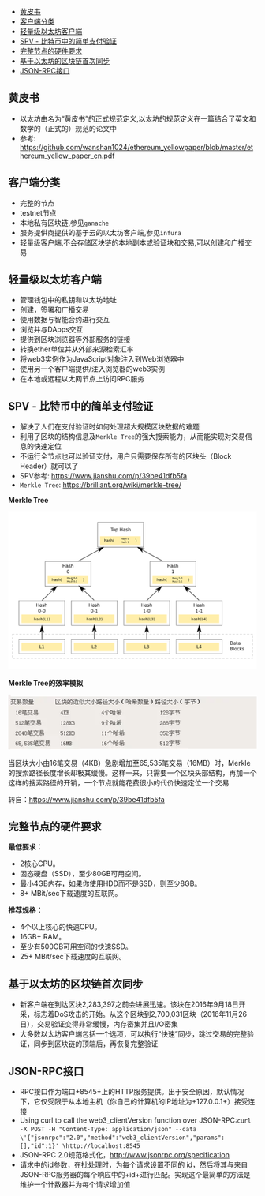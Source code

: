 - [黄皮书](#黄皮书)
- [客户端分类](#客户端分类)
- [轻量级以太坊客户端](#轻量级以太坊客户端)
- [SPV - 比特币中的简单支付验证](#spv---比特币中的简单支付验证)
- [完整节点的硬件要求](#完整节点的硬件要求)
- [基于以太坊的区块链首次同步](#基于以太坊的区块链首次同步)
- [JSON-RPC接口](#json-rpc接口)
## 黄皮书
- 以太坊由名为“黄皮书”的正式规范定义,以太坊的规范定义在一篇结合了英文和数学的（正式的）规范的论文中
- 参考: https://github.com/wanshan1024/ethereum_yellowpaper/blob/master/ethereum_yellow_paper_cn.pdf

## 客户端分类
- 完整的节点
- testnet节点
- 本地私有区块链,参见`ganache`  
- 服务提供商提供的基于云的以太坊客户端,参见`infura` 
- 轻量级客户端,不会存储区块链的本地副本或验证块和交易,可以创建和广播交易   

## 轻量级以太坊客户端
- 管理钱包中的私钥和以太坊地址
- 创建，签署和广播交易
- 使用数据与智能合约进行交互
- 浏览并与DApps交互
- 提供到区块浏览器等外部服务的链接
- 转换ether单位并从外部来源检索汇率
- 将web3实例作为JavaScript对象注入到Web浏览器中
- 使用另一个客户端提供/注入浏览器的web3实例
- 在本地或远程以太网节点上访问RPC服务

## SPV - 比特币中的简单支付验证
- 解决了人们在支付验证时如何处理超大规模区块数据的难题
- 利用了区块的结构信息及`Merkle Tree`的强大搜索能力，从而能实现对交易信息的快速定位
- 不运行全节点也可以验证支付，用户只需要保存所有的区块头（Block Header）就可以了
- SPV参考: https://www.jianshu.com/p/39be41dfb5fa
- `Merkle Tree`: https://brilliant.org/wiki/merkle-tree/  
  
**Merkle Tree**    
 
![Merkle Tree_Efficiency](images/Merkle_trees.png)  



**Merkle Tree的效率模拟**    

![Merkle Tree_Efficiency](images/merkle_tree_effeciency.webp)   

当区块大小由16笔交易（4KB）急剧增加至65,535笔交易（16MB）时，Merkle的搜索路径长度增长却极其缓慢。这样一来，只需要一个区块头部结构，再加一个这样的搜索路径的开销，一个节点就能花费很小的代价快速定位一个交易

转自：https://www.jianshu.com/p/39be41dfb5fa

## 完整节点的硬件要求
**最低要求：**
- 2核心CPU。
- 固态硬盘（SSD），至少80GB可用空间。
- 最小4GB内存，如果你使用HDD而不是SSD，则至少8GB。
- 8+ MBit/sec下载速度的互联网。

**推荐规格：**
- 4个以上核心的快速CPU。
- 16GB+ RAM。
- 至少有500GB可用空间的快速SSD。
- 25+ MBit/sec下载速度的互联网。

## 基于以太坊的区块链首次同步
- 新客户端在到达区块2,283,397之前会进展迅速。该块在2016年9月18日开采，标志着DoS攻击的开始。从这个区块到2,700,031区块（2016年11月26日），交易验证变得非常缓慢，内存密集并且I/O密集
- 大多数以太坊客户端包括一个选项，可以执行“快速”同步，跳过交易的完整验证，同步到区块链的顶端后，再恢复完整验证

## JSON-RPC接口
- RPC接口作为端口+8545+上的HTTP服务提供。出于安全原因，默认情况下，它仅受限于从本地主机（你自己的计算机的IP地址为+127.0.0.1+）接受连接
- Using curl to call the web3_clientVersion function over JSON-RPC:`curl -X POST -H "Content-Type: application/json" --data \'{"jsonrpc":"2.0","method":"web3_clientVersion","params":[],"id":1}' \http://localhost:8545`
- JSON-RPC 2.0规范格式化，http://www.jsonrpc.org/specification
- 请求中的id参数，在批处理时，为每个请求设置不同的 id，然后将其与来自JSON-RPC服务器的每个响应中的+id+进行匹配。实现这个最简单的方法是维护一个计数器并为每个请求增加值


